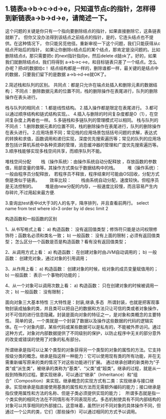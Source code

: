 1.链表a->b->c->d->e，只知道节点c的指针，怎样得到新链表a->b->d->e，请简述一下。
-
这个问题的关键是你只有一个指向要删除结点的指针，如果直接删除它，这条链表就断了。 但你又没办法得到该结点之前结点的指针，是的，它连头结点也不提供。在这种情况下， 你只能另觅他径。重新审视一下这个问题，我们只能获得从c结点开始后的指针， 如果让你删除c结点后的某个结点，那肯定是没问题的。比如删除结点d，那只需要把c 的next指针指向e，然后delete d就ok了。好的，如果我们就删除结点d，我们将得到 a->b->c->e，和目标链表只差了一个结点。怎么办呢？把d的数据给c！ 结点结构都是一样的，删除谁都一样，最关键的是结点中的数据，只要我们留下的是数据 a->b->d->e就OK了。



2.简述栈和队列的区别。
共同点：都是只允许在端点处插入和删除元素的数据结构；
不同点：删除数据元素的位置不同，栈的删除操作在表尾进行，队列的删除操作在表头进行。

栈与队列的相同点：
1.都是线性结构。
2.插入操作都是限定在表尾进行。
3.都可以通过顺序结构和链式结构实现。、
4.插入与删除的时间复杂度都是O（1），在空间复杂度上两者也一样。
5.多链栈和多链队列的管理模式可以相同。
栈与队列的不同点：
1.删除数据元素的位置不同，栈的删除操作在表尾进行，队列的删除操作在表头进行。
2.应用场景不同；常见栈的应用场景包括括号问题的求解，表达式的转换和求值，函数调用和递归实现，深度优先搜索遍历等；常见的队列的应用场景包括计算机系统中各种资源的管理，消息缓冲器的管理和广度优先搜索遍历等。
3.顺序栈能够实现多栈空间共享，而顺序队列不能。

堆栈空间分配
　　栈（操作系统）：由操作系统自动分配释放 ，存放函数的参数值，局部变量的值等。其操作方式类似于数据结构中的栈。
　　堆（操作系统）：一般由程序员分配释放， 若程序员不释放，程序结束时可能由OS回收，分配方式倒是类似于链表。
　　效率比较：	
　　栈由系统自动分配，速度较快。但程序员是无法控制的。
　　堆是由new分配的内存，一般速度比较慢，而且容易产生内存碎片,不过用起来最方便.



3.查询出test表中id大于3的人的名字，降序排列，并且查看前两行。
select name from test where id>3 order by id desc limit 2


构造函数和一般函数的区别

1、从书写格式上看：
a) 构造函数： 没有返回值类型；修饰符只能是访问权限修饰符；函数名必须和类名一致；
b) 一般函数： 没有上面的限制；必须有返回值类型；
怎么区分一个函数是否是构造函数？看有没有返回值类型；

2、从调用方式上看：
a) 构造函数： 在创建对象时由JVM自动调用的；
b) 一般函数： 创建完对象，通过对象的引用调用；

3、从作用上看：
a) 构造函数： 创建对象的时候，给对象的成员变量赋值用的；
b) 一般函数： 表示一个事物的功能的；

4、从一个对象可以调用次数上看：
a) 构造函数： 只在创建对象的时候被调用一次；
b) 一般函数： 没有限制；


面向对象三大基本特性
三大特性是：封装,继承,多态  
所谓封装，也就是把客观事物封装成抽象的类，并且类可以把自己的数据和方法只让可信的类或者对象操作，对不可信的进行信息隐藏。封装是面向对象的特征之一，是对象和类概念的主要特性。 简单的说，一个类就是一个封装了数据以及操作这些数据的代码的逻辑实体。在一个对象内部，某些代码或某些数据可以是私有的，不能被外界访问。通过这种方式，对象对内部数据提供了不同级别的保护，以防止程序中无关的部分意外的改变或错误的使用了对象的私有部分。

所谓继承是指可以让某个类型的对象获得另一个类型的对象的属性的方法。它支持按级分类的概念。继承是指这样一种能力：它可以使用现有类的所有功能，并在无需重新编写原来的类的情况下对这些功能进行扩展。 通过继承创建的新类称为“子类”或“派生类”，被继承的类称为“基类”、“父类”或“超类”。继承的过程，就是从一般到特殊的过程。要实现继承，可以通过“继承”（Inheritance）和“组合”（Composition）来实现。继承概念的实现方式有二类：实现继承与接口继承。实现继承是指直接使用基类的属性和方法而无需额外编码的能力；接口继承是指仅使用属性和方法的名称、但是子类必须提供实现的能力；
 
所谓多态就是指一个类实例的相同方法在不同情形有不同表现形式。多态机制使具有不同内部结构的对象可以共享相同的外部接口。这意味着，虽然针对不同对象的具体操作不同，但通过一个公共的类，它们（那些操作）可以通过相同的方式予以调用。
